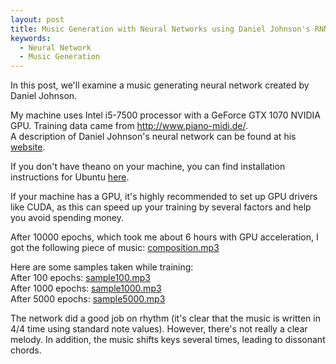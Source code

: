 ```yaml
---
layout: post
title: Music Generation with Neural Networks using Daniel Johnson's RNN
keywords: 
  - Neural Network
  - Music Generation
---
```


In this post, we'll examine a music generating neural network created by Daniel Johnson.

My machine uses Intel i5-7500 processor with a GeForce GTX 1070 NVIDIA GPU. Training data came from http://www.piano-midi.de/.  
A description of Daniel Johnson's neural network can be found at his [website](http://www.hexahedria.com/2015/08/03/composing-music-with-recurrent-neural-networks/).

If you don't have theano on your machine, you can find installation instructions for Ubuntu [here](http://deeplearning.net/software/theano/install_ubuntu.html).  

If your machine has a GPU, it's highly recommended to set up GPU drivers like CUDA, as this can speed up your training by several factors and help you avoid spending money. 

After 10000 epochs, which took me about 6 hours with GPU acceleration, I got the following piece of music:
<a href="/music/composition.mp3" download>composition.mp3</a>
  
Here are some samples taken while training:  
After 100 epochs: <a href="/music/hexasample100.mp3" download>sample100.mp3</a>  
After 1000 epochs: <a href="/music/hexasample1000.mp3" download>sample1000.mp3</a>  
After 5000 epochs: <a href="/music/hexasample5000.mp3" download>sample5000.mp3</a>  

The network did a good job on rhythm (it's clear that the music is written in 4/4 time using standard note values). However, there's not really a clear melody. In addition, the music shifts keys several times, leading to dissonant chords.  


